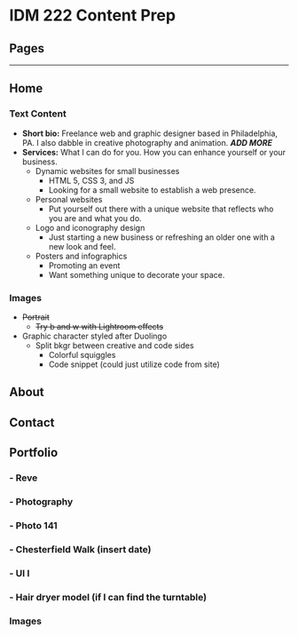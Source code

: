 # IDM 222 Content Prep

## **Pages**

***

## Home

### Text Content

- **Short bio:** Freelance web and graphic designer based in Philadelphia, PA. I also dabble in creative photography and animation. ***ADD MORE***
- **Services:** What I can do for you. How you can enhance yourself or your business.
  - Dynamic websites for small businesses
    - HTML 5, CSS 3, and JS
    - Looking for a small website to establish a web presence.
  - Personal websites
    - Put yourself out there with a unique website that reflects who you are and what you do.
  - Logo and iconography design
    - Just starting a new business or refreshing an older one with a new look and feel.
  - Posters and infographics
    - Promoting an event
    - Want something unique to decorate your space.

### Images

- ~~Portrait~~
  - ~~Try b and w with Lightroom effects~~
- Graphic character styled after Duolingo
  - Split bkgr between creative and code sides
    - Colorful squiggles
    - Code snippet (could just utilize code from site)

## About

## Contact

## Portfolio

### - Reve

### - Photography

### - Photo 141

### - Chesterfield Walk (insert date)

### - UI I

### - Hair dryer model (if I can find the turntable)

### Images
